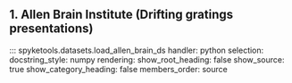## 1. Allen Brain Institute (Drifting gratings presentations)

::: spyketools.datasets.load_allen_brain_ds
	handler: python
	selection:
		docstring_style: numpy
	rendering:
		show_root_heading: false
		show_source: true
		show_category_heading: false
		members_order: source

<!--
## Simulated Inhomogeneous Poisson process
::: spyketools.manifold.tsne
	handler: python
	selection:
		docstring_style: numpy
	rendering:
		show_root_heading: false
		show_source: true
		show_category_heading: true
		members_order: source
-->
